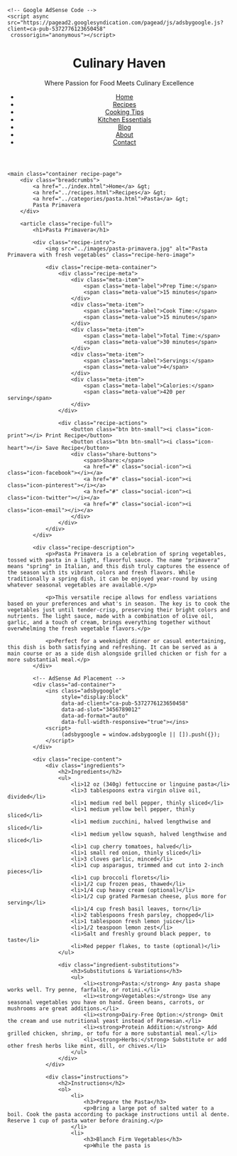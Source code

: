 <!DOCTYPE html>
<html lang="en">
<head>
    <meta charset="UTF-8">
    <meta name="viewport" content="width=device-width, initial-scale=1.0">
    <title>Pasta Primavera Recipe - Culinary Haven</title>
    <meta name="description" content="A light and colorful pasta dish packed with seasonal vegetables and herbs. Perfect for spring and summer dining.">
    <link rel="stylesheet" href="../styles.css">
    
    <!-- Google AdSense Code -->
    <script async src="https://pagead2.googlesyndication.com/pagead/js/adsbygoogle.js?client=ca-pub-5372776123650458"
     crossorigin="anonymous"></script>
</head>
<body>
    <header>
        <div class="container">
            <h1>Culinary Haven</h1>
            <p class="tagline">Where Passion for Food Meets Culinary Excellence</p>
            <nav>
                <ul>
                    <li><a href="../index.html">Home</a></li>
                    <li><a href="../recipes.html" class="active">Recipes</a></li>
                    <li><a href="../cooking-tips.html">Cooking Tips</a></li>
                    <li><a href="../kitchen-essentials.html">Kitchen Essentials</a></li>
                    <li><a href="../blog.html">Blog</a></li>
                    <li><a href="../about.html">About</a></li>
                    <li><a href="../contact.html">Contact</a></li>
                </ul>
            </nav>
        </div>
    </header>

    <main class="container recipe-page">
        <div class="breadcrumbs">
            <a href="../index.html">Home</a> &gt; 
            <a href="../recipes.html">Recipes</a> &gt; 
            <a href="../categories/pasta.html">Pasta</a> &gt; 
            Pasta Primavera
        </div>
        
        <article class="recipe-full">
            <h1>Pasta Primavera</h1>
            
            <div class="recipe-intro">
                <img src="../images/pasta-primavera.jpg" alt="Pasta Primavera with fresh vegetables" class="recipe-hero-image">
                
                <div class="recipe-meta-container">
                    <div class="recipe-meta">
                        <div class="meta-item">
                            <span class="meta-label">Prep Time:</span>
                            <span class="meta-value">15 minutes</span>
                        </div>
                        <div class="meta-item">
                            <span class="meta-label">Cook Time:</span>
                            <span class="meta-value">15 minutes</span>
                        </div>
                        <div class="meta-item">
                            <span class="meta-label">Total Time:</span>
                            <span class="meta-value">30 minutes</span>
                        </div>
                        <div class="meta-item">
                            <span class="meta-label">Servings:</span>
                            <span class="meta-value">4</span>
                        </div>
                        <div class="meta-item">
                            <span class="meta-label">Calories:</span>
                            <span class="meta-value">420 per serving</span>
                        </div>
                    </div>
                    
                    <div class="recipe-actions">
                        <button class="btn btn-small"><i class="icon-print"></i> Print Recipe</button>
                        <button class="btn btn-small"><i class="icon-heart"></i> Save Recipe</button>
                        <div class="share-buttons">
                            <span>Share:</span>
                            <a href="#" class="social-icon"><i class="icon-facebook"></i></a>
                            <a href="#" class="social-icon"><i class="icon-pinterest"></i></a>
                            <a href="#" class="social-icon"><i class="icon-twitter"></i></a>
                            <a href="#" class="social-icon"><i class="icon-email"></i></a>
                        </div>
                    </div>
                </div>
            </div>
            
            <div class="recipe-description">
                <p>Pasta Primavera is a celebration of spring vegetables, tossed with pasta in a light, flavorful sauce. The name "primavera" means "spring" in Italian, and this dish truly captures the essence of the season with its vibrant colors and fresh flavors. While traditionally a spring dish, it can be enjoyed year-round by using whatever seasonal vegetables are available.</p>
                
                <p>This versatile recipe allows for endless variations based on your preferences and what's in season. The key is to cook the vegetables just until tender-crisp, preserving their bright colors and nutrients. The light sauce, made with a combination of olive oil, garlic, and a touch of cream, brings everything together without overwhelming the fresh vegetable flavors.</p>
                
                <p>Perfect for a weeknight dinner or casual entertaining, this dish is both satisfying and refreshing. It can be served as a main course or as a side dish alongside grilled chicken or fish for a more substantial meal.</p>
            </div>
            
            <!-- AdSense Ad Placement -->
            <div class="ad-container">
                <ins class="adsbygoogle"
                     style="display:block"
                     data-ad-client="ca-pub-5372776123650458"
                     data-ad-slot="3456789012"
                     data-ad-format="auto"
                     data-full-width-responsive="true"></ins>
                <script>
                     (adsbygoogle = window.adsbygoogle || []).push({});
                </script>
            </div>
            
            <div class="recipe-content">
                <div class="ingredients">
                    <h2>Ingredients</h2>
                    <ul>
                        <li>12 oz (340g) fettuccine or linguine pasta</li>
                        <li>3 tablespoons extra virgin olive oil, divided</li>
                        <li>1 medium red bell pepper, thinly sliced</li>
                        <li>1 medium yellow bell pepper, thinly sliced</li>
                        <li>1 medium zucchini, halved lengthwise and sliced</li>
                        <li>1 medium yellow squash, halved lengthwise and sliced</li>
                        <li>1 cup cherry tomatoes, halved</li>
                        <li>1 small red onion, thinly sliced</li>
                        <li>3 cloves garlic, minced</li>
                        <li>1 cup asparagus, trimmed and cut into 2-inch pieces</li>
                        <li>1 cup broccoli florets</li>
                        <li>1/2 cup frozen peas, thawed</li>
                        <li>1/4 cup heavy cream (optional)</li>
                        <li>1/2 cup grated Parmesan cheese, plus more for serving</li>
                        <li>1/4 cup fresh basil leaves, torn</li>
                        <li>2 tablespoons fresh parsley, chopped</li>
                        <li>1 tablespoon fresh lemon juice</li>
                        <li>1/2 teaspoon lemon zest</li>
                        <li>Salt and freshly ground black pepper, to taste</li>
                        <li>Red pepper flakes, to taste (optional)</li>
                    </ul>
                    
                    <div class="ingredient-substitutions">
                        <h3>Substitutions & Variations</h3>
                        <ul>
                            <li><strong>Pasta:</strong> Any pasta shape works well. Try penne, farfalle, or rotini.</li>
                            <li><strong>Vegetables:</strong> Use any seasonal vegetables you have on hand. Green beans, carrots, or mushrooms are great additions.</li>
                            <li><strong>Dairy-Free Option:</strong> Omit the cream and use nutritional yeast instead of Parmesan.</li>
                            <li><strong>Protein Addition:</strong> Add grilled chicken, shrimp, or tofu for a more substantial meal.</li>
                            <li><strong>Herbs:</strong> Substitute or add other fresh herbs like mint, dill, or chives.</li>
                        </ul>
                    </div>
                </div>
                
                <div class="instructions">
                    <h2>Instructions</h2>
                    <ol>
                        <li>
                            <h3>Prepare the Pasta</h3>
                            <p>Bring a large pot of salted water to a boil. Cook the pasta according to package instructions until al dente. Reserve 1 cup of pasta water before draining.</p>
                        </li>
                        <li>
                            <h3>Blanch Firm Vegetables</h3>
                            <p>While the pasta is